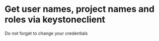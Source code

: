 # Get user names, project names and roles via keystoneclient
Do not forget to change your credentials
